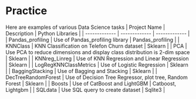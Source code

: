 # Practice
Here are examples of various Data Science tasks
| Project Name  | Description | Python Libraries |
| ------------- | ------------- | ------------- |
| Pandas_profiling  | Use of Pandas_profiling library  | Pandas_profiling |
| KNNClass  | KNN Classification on Telefon Churn dataset  | Sklearn |
| PCA  | Use PCA to reduce dimensions and display class distribution is 2-dim space  | Sklearn |
| KNNreg_Linreg  | Use of KNN Regression and Linear Regression  | Sklearn |
| LogRegKNNClassMetrics  | Use of Logistic Regression  | Sklearn |
| BaggingStacking  | Use of Bagging and Stacking  | Sklearn |
| DecTreeRandomForest  | Use of Decision Tree Regressor, plot tree, Random Forest  | Sklearn |
| Boosts  | Use of CatBoost and LightGBM  | Catboost, Lightgbm |
| SQLdata  | Use SQL query to create dataset  | Sqlite3 |
